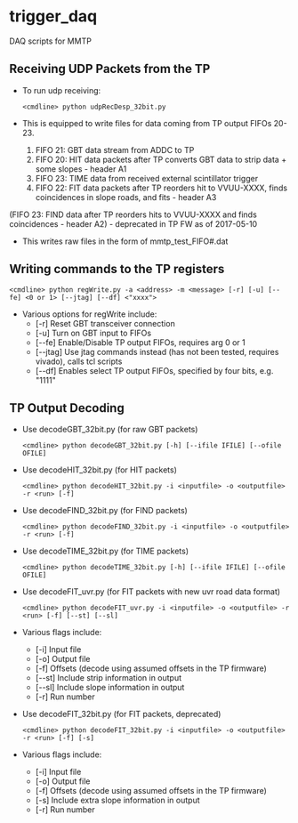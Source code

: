 # trigger_daq
DAQ scripts for MMTP

## Receiving UDP Packets from the TP ##
* To run udp receiving:

   `<cmdline> python udpRecDesp_32bit.py`

* This is equipped to write files for data coming from TP output FIFOs 20-23.

  1. FIFO 21: GBT data stream from ADDC to TP
  2. FIFO 20: HIT data packets after TP converts GBT data to strip data + some slopes - header A1
  3. FIFO 23: TIME data from received external scintillator trigger
  4. FIFO 22: FIT data packets after TP reorders hit to VVUU-XXXX, finds coincidences in slope roads, and fits - header A3

(FIFO 23: FIND data after TP reorders hits to VVUU-XXXX and finds coincidences - header A2) - deprecated in TP FW as of 2017-05-10

* This writes raw files in the form of mmtp_test_FIFO#.dat

## Writing commands to the TP registers ##

   `<cmdline> python regWrite.py -a <address> -m <message> [-r] [-u] [--fe] <0 or 1> [--jtag] [--df] <"xxxx">`

* Various options for regWrite include:
  * [-r] Reset GBT transceiver connection  
  * [-u] Turn on GBT input to FIFOs  
  * [--fe] Enable/Disable TP output FIFOs, requires arg 0 or 1
  * [--jtag] Use jtag commands instead (has not been tested, requires vivado), calls tcl scripts  
  * [--df] Enables select TP output FIFOs, specified by four bits, e.g. "1111"

## TP Output Decoding ##

* Use decodeGBT_32bit.py (for raw GBT packets)
   
   `<cmdline> python decodeGBT_32bit.py [-h] [--ifile IFILE] [--ofile OFILE]`

* Use decodeHIT_32bit.py (for HIT packets)

   `<cmdline> python decodeHIT_32bit.py -i <inputfile> -o <outputfile> -r <run> [-f]`

* Use decodeFIND_32bit.py (for FIND packets)

   `<cmdline> python decodeFIND_32bit.py -i <inputfile> -o <outputfile> -r <run> [-f]`

* Use decodeTIME_32bit.py (for TIME packets)

   `<cmdline> python decodeTIME_32bit.py [-h] [--ifile IFILE] [--ofile OFILE]`
  
* Use decodeFIT_uvr.py (for FIT packets with new uvr road data format)

   `<cmdline> python decodeFIT_uvr.py -i <inputfile> -o <outputfile> -r <run> [-f] [--st] [--sl]`

* Various flags include:
  * [-i] Input file
  * [-o] Output file
  * [-f] Offsets (decode using assumed offsets in the TP firmware)
  * [--st] Include strip information in output
  * [--sl] Include slope information in output
  * [-r] Run number
  

* Use decodeFIT_32bit.py (for FIT packets, deprecated)

   `<cmdline> python decodeFIT_32bit.py -i <inputfile> -o <outputfile> -r <run> [-f] [-s]`

* Various flags include:
  * [-i] Input file
  * [-o] Output file
  * [-f] Offsets (decode using assumed offsets in the TP firmware)
  * [-s] Include extra slope information in output
  * [-r] Run number
  
